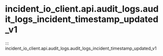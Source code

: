 # incident_io_client.api.audit_logs.audit_logs_incident_timestamp_updated_v1

::: incident_io_client.api.audit_logs.audit_logs_incident_timestamp_updated_v1
